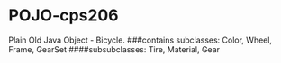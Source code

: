 # POJO-cps206
Plain Old Java Object - Bicycle.
###contains subclasses:
Color, Wheel, Frame, GearSet
####subsubclasses:
Tire, Material, Gear

